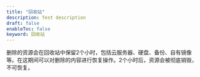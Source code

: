 ```yaml
---
title: "回收站"
description: Test description
draft: false
enableToc: false
keyword: 回收站
---
```




删除的资源会在回收站中保留2个小时，包括云服务器、硬盘、备份、自有镜像等。在这期间可以对删除的内容进行恢复操作。2个小时后，资源会被彻底销毁，不可恢复。

